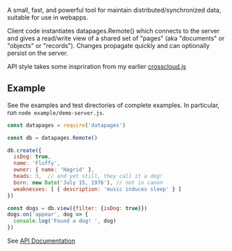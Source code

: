 
A small, fast, and powerful tool for maintain distributed/synchronized
data, suitable for use in webapps.

Client code instantiates datapages.Remote() which connects to the
server and gives a read/write view of a shared set of "pages" (aka
"documents" or "objects" or "records").  Changes propagate quickly and
can optionally persist on the server.

API style takes some inspriration from my earlier
[crosscloud.js](https://github.com/sandhawke/crosscloud.js/blob/master/doc/planned-api.md)

## Example

See the examples and test directories of complete examples.   In particular, run `node example/demo-server.js`.

```js
const datapages = require('datapages')

const db = datapages.Remote()

db.create({
  isDog: true,
  name: 'Fluffy',
  owner: { name: 'Hagrid' },
  heads: 3,  // and yet still, they call it a dog!
  born: new Date('July 15, 1976'), // not in canon
  weaknesses: [ { description: 'music induces sleep' } ]
})

const dogs = db.view({filter: {isDog: true}})
dogs.on('appear', dog => {
  console.log('Found a dog! ', dog)
})
```

See [API Documentation](https://sandhawke.github.io/datapages/docs/api.html)

